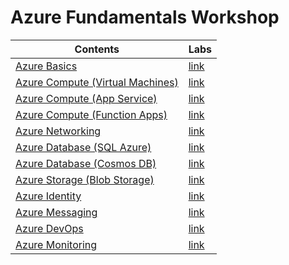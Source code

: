 # Azure Fundamentals Workshop

Contents | Labs
---------|-----
[Azure Basics](https://github.com/mithunshanbhag/azure-fundamentals-workshop/projects/4) | [link](./labs/.md)
[Azure Compute (Virtual Machines)](https://github.com/mithunshanbhag/azure-fundamentals-workshop/projects/) | [link](./labs/.md)
[Azure Compute (App Service)](https://github.com/mithunshanbhag/azure-fundamentals-workshop/projects/) | [link](./labs/.md)
[Azure Compute (Function Apps)](https://github.com/mithunshanbhag/azure-fundamentals-workshop/projects/) | [link](./labs/.md)
[Azure Networking](https://github.com/mithunshanbhag/azure-fundamentals-workshop/projects/) | [link](./labs/.md)
[Azure Database (SQL Azure)](https://github.com/mithunshanbhag/azure-fundamentals-workshop/projects/) | [link](./labs/.md)
[Azure Database (Cosmos DB)](https://github.com/mithunshanbhag/azure-fundamentals-workshop/projects/) | [link](./labs/.md)
[Azure Storage (Blob Storage)](https://github.com/mithunshanbhag/azure-fundamentals-workshop/projects/) | [link](./labs/.md)
[Azure Identity](https://github.com/mithunshanbhag/azure-fundamentals-workshop/projects/) | [link](./labs/.md)
[Azure Messaging](https://github.com/mithunshanbhag/azure-fundamentals-workshop/projects/) | [link](./labs/.md)
[Azure DevOps](https://github.com/mithunshanbhag/azure-fundamentals-workshop/projects/) | [link](./labs/.md)
[Azure Monitoring](https://github.com/mithunshanbhag/azure-fundamentals-workshop/projects/) | [link](./labs/.md)
